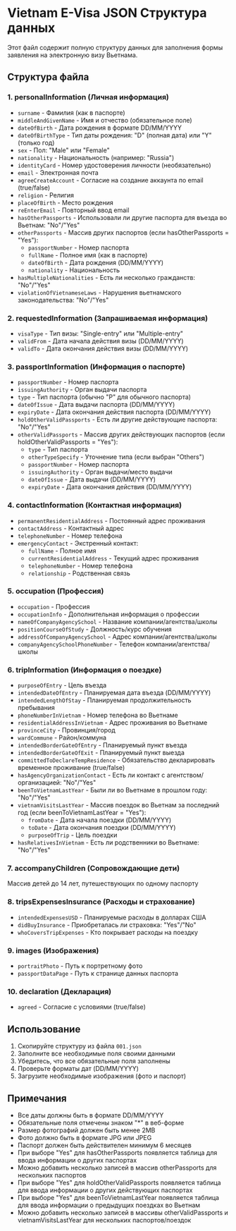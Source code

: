 # Vietnam E-Visa JSON Структура данных

Этот файл содержит полную структуру данных для заполнения формы заявления на электронную визу Вьетнама.

## Структура файла

### 1. personalInformation (Личная информация)
- `surname` - Фамилия (как в паспорте)
- `middleAndGivenName` - Имя и отчество (обязательное поле)
- `dateOfBirth` - Дата рождения в формате DD/MM/YYYY
- `dateOfBirthType` - Тип даты рождения: "D" (полная дата) или "Y" (только год)
- `sex` - Пол: "Male" или "Female"
- `nationality` - Национальность (например: "Russia")
- `identityCard` - Номер удостоверения личности (необязательно)
- `email` - Электронная почта
- `agreeCreateAccount` - Согласие на создание аккаунта по email (true/false)
- `religion` - Религия
- `placeOfBirth` - Место рождения
- `reEnterEmail` - Повторный ввод email
- `hasOtherPassports` - Использовали ли другие паспорта для въезда во Вьетнам: "No"/"Yes"
- `otherPassports` - Массив других паспортов (если hasOtherPassports = "Yes"):
  - `passportNumber` - Номер паспорта
  - `fullName` - Полное имя (как в паспорте)
  - `dateOfBirth` - Дата рождения (DD/MM/YYYY)
  - `nationality` - Национальность
- `hasMultipleNationalities` - Есть ли несколько гражданств: "No"/"Yes"
- `violationOfVietnameseLaws` - Нарушения вьетнамского законодательства: "No"/"Yes"

### 2. requestedInformation (Запрашиваемая информация)
- `visaType` - Тип визы: "Single-entry" или "Multiple-entry"
- `validFrom` - Дата начала действия визы (DD/MM/YYYY)
- `validTo` - Дата окончания действия визы (DD/MM/YYYY)

### 3. passportInformation (Информация о паспорте)
- `passportNumber` - Номер паспорта
- `issuingAuthority` - Орган выдачи паспорта
- `type` - Тип паспорта (обычно "P" для обычного паспорта)
- `dateOfIssue` - Дата выдачи паспорта (DD/MM/YYYY)
- `expiryDate` - Дата окончания действия паспорта (DD/MM/YYYY)
- `holdOtherValidPassports` - Есть ли другие действующие паспорта: "No"/"Yes"
- `otherValidPassports` - Массив других действующих паспортов (если holdOtherValidPassports = "Yes"):
  - `type` - Тип паспорта
  - `otherTypeSpecify` - Уточнение типа (если выбран "Others")
  - `passportNumber` - Номер паспорта
  - `issuingAuthority` - Орган выдачи/место выдачи
  - `dateOfIssue` - Дата выдачи (DD/MM/YYYY)
  - `expiryDate` - Дата окончания действия (DD/MM/YYYY)

### 4. contactInformation (Контактная информация)
- `permanentResidentialAddress` - Постоянный адрес проживания
- `contactAddress` - Контактный адрес
- `telephoneNumber` - Номер телефона
- `emergencyContact` - Экстренный контакт:
  - `fullName` - Полное имя
  - `currentResidentialAddress` - Текущий адрес проживания
  - `telephoneNumber` - Номер телефона
  - `relationship` - Родственная связь

### 5. occupation (Профессия)
- `occupation` - Профессия
- `occupationInfo` - Дополнительная информация о профессии
- `nameOfCompanyAgencySchool` - Название компании/агентства/школы
- `positionCourseOfStudy` - Должность/курс обучения
- `addressOfCompanyAgencySchool` - Адрес компании/агентства/школы
- `companyAgencySchoolPhoneNumber` - Телефон компании/агентства/школы

### 6. tripInformation (Информация о поездке)
- `purposeOfEntry` - Цель въезда
- `intendedDateOfEntry` - Планируемая дата въезда (DD/MM/YYYY)
- `intendedLengthOfStay` - Планируемая продолжительность пребывания
- `phoneNumberInVietnam` - Номер телефона во Вьетнаме
- `residentialAddressInVietnam` - Адрес проживания во Вьетнаме
- `provinceCity` - Провинция/город
- `wardCommune` - Район/коммуна
- `intendedBorderGateOfEntry` - Планируемый пункт въезда
- `intendedBorderGateOfExit` - Планируемый пункт выезда
- `committedToDeclareTempResidence` - Обязательство декларировать временное проживание (true/false)
- `hasAgencyOrganizationContact` - Есть ли контакт с агентством/организацией: "No"/"Yes"
- `beenToVietnamLastYear` - Были ли во Вьетнаме в прошлом году: "No"/"Yes"
- `vietnamVisitsLastYear` - Массив поездок во Вьетнам за последний год (если beenToVietnamLastYear = "Yes"):
  - `fromDate` - Дата начала поездки (DD/MM/YYYY)
  - `toDate` - Дата окончания поездки (DD/MM/YYYY)
  - `purposeOfTrip` - Цель поездки
- `hasRelativesInVietnam` - Есть ли родственники во Вьетнаме: "No"/"Yes"

### 7. accompanyChildren (Сопровождающие дети)
Массив детей до 14 лет, путешествующих по одному паспорту

### 8. tripsExpensesInsurance (Расходы и страхование)
- `intendedExpensesUSD` - Планируемые расходы в долларах США
- `didBuyInsurance` - Приобреталась ли страховка: "Yes"/"No"
- `whoCoversTripExpenses` - Кто покрывает расходы на поездку

### 9. images (Изображения)
- `portraitPhoto` - Путь к портретному фото
- `passportDataPage` - Путь к странице данных паспорта

### 10. declaration (Декларация)
- `agreed` - Согласие с условиями (true/false)

## Использование

1. Скопируйте структуру из файла `001.json`
2. Заполните все необходимые поля своими данными
3. Убедитесь, что все обязательные поля заполнены
4. Проверьте форматы дат (DD/MM/YYYY)
5. Загрузите необходимые изображения (фото и паспорт)

## Примечания

- Все даты должны быть в формате DD/MM/YYYY
- Обязательные поля отмечены знаком "*" в веб-форме
- Размер фотографий должен быть менее 2MB
- Фото должно быть в формате JPG или JPEG
- Паспорт должен быть действителен минимум 6 месяцев
- При выборе "Yes" для hasOtherPassports появляется таблица для ввода информации о других паспортах
- Можно добавить несколько записей в массив otherPassports для нескольких паспортов
- При выборе "Yes" для holdOtherValidPassports появляется таблица для ввода информации о других действующих паспортах
- При выборе "Yes" для beenToVietnamLastYear появляется таблица для ввода информации о предыдущих поездках во Вьетнам
- Можно добавить несколько записей в массивы otherValidPassports и vietnamVisitsLastYear для нескольких паспортов/поездок 